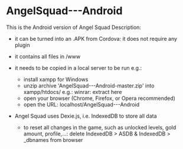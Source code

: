 # AngelSquad---Android

This is the Android version of Angel Squad
Description:
- it can be turned into an .APK from Cordova:
  it does not require any plugin
  
- it contains all files in /www
- it needs to be copied in a local server to be run
  e.g.: 
    - install xampp for Windows    
    - unzip archive 'AngelSquad---Android-master.zip' into xampp/htdocs/
      e.g.: winrar: extract here
    - open your browser (Chrome, Firefox, or Opera recommended)
    - open the URL:  localhost/AngelSquad---Android

 - Angel Squad uses Dexie.js, i.e. IndexedDB to store all data
    - to reset all changes in the game, such as unlocked levels, gold amount, profile,...:
      delete IndexedDB > ASDB & IndexedDB > _dbnames from browser
